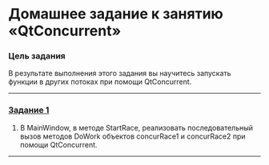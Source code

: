 # Домашнее задание к занятию «QtConcurrent»

### Цель задания

В результате выполнения этого задания вы научитесь запускать функции в других потоках при помощи QtConcurrent.

------

### [Задание 1](/PreConcurrent/)

1. В MainWindow, в методе StartRace, реализовать последовательный вызов методов DoWork объектов concurRace1 и concurRace2 при помощи QtConcurrent.

------